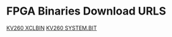 FPGA Binaries Download URLS
========================

[KV260 XCLBIN](https://tech.accelize.com/cs/github_refdesigns/Xilinx_Vitis/kv260/2021.1/hdk_7-0-0/rtl_adder_pipes_xilinx_kv260.xclbin)
[KV260 SYSTEM.BIT](https://tech.accelize.com/cs/github_refdesigns/Xilinx_Vitis/kv260/2021.1/hdk_7-0-0/system.bit)
